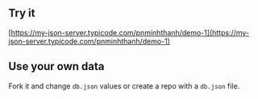 ## Try it

[https://my-json-server.typicode.com/pnminhthanh/demo-1](https://my-json-server.typicode.com/pnminhthanh/demo-1)

## Use your own data

Fork it and change `db.json` values or create a repo with a `db.json` file.
